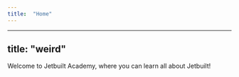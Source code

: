 ```yaml
---
title:  "Home"
---
```


---
title:  "weird"
---

Welcome to Jetbuilt Academy, where you can learn all about Jetbuilt!
